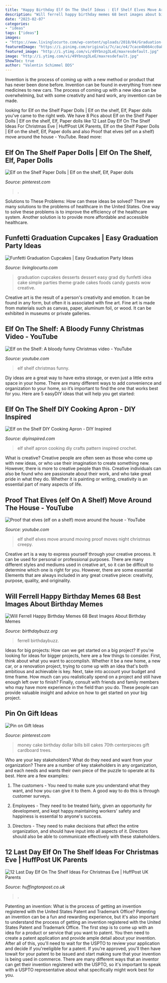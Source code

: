 ```yaml
---
title: "Happy Birthday Elf On The Shelf Ideas : Elf Shelf Elves Move Around Moving Proof Moves Night Christmas Creepy"
description: "Will ferrell happy birthday memes 68 best images about birthday memes"
date: "2023-02-07"
categories:
- "ideas"
tags: ["ideas"]
images:
- "https://www.livinglocurto.com/wp-content/uploads/2018/04/Graduation-Party-Ideas-Easy-Cupcakes-.jpg"
featuredImage: "https://i.pinimg.com/originals/7c/ac/e4/7cace4b664cc0a86f48d409a158901cd.jpg"
featured_image: "http://i.ytimg.com/vi/49Ybnzg3LeE/maxresdefault.jpg"
image: "http://i.ytimg.com/vi/49Ybnzg3LeE/maxresdefault.jpg"
ShowToc: true
author: "Valentin Schimmel DDS"
---
```



Invention is the process of coming up with a new method or product that has never been done before. Invention can be found in everything from new medicines to new cars. The process of coming up with a new idea can be overwhelming, but with some creativity and hard work, any invention can be made.

	

		
looking for Elf on the Shelf Paper Dolls | Elf on the shelf, Elf, Paper dolls you've came to the right web. We have 8 Pics about Elf on the Shelf Paper Dolls | Elf on the shelf, Elf, Paper dolls like 12 Last Day Elf On The Shelf Ideas For Christmas Eve | HuffPost UK Parents, Elf on the Shelf Paper Dolls | Elf on the shelf, Elf, Paper dolls and also Proof that elves (elf on a shelf) move around the house - YouTube. Read more:
		
    
## Elf On The Shelf Paper Dolls | Elf On The Shelf, Elf, Paper Dolls

<img loading=lazy src="https://i.pinimg.com/originals/7c/ac/e4/7cace4b664cc0a86f48d409a158901cd.jpg" onerror="this.onerror=null;this.src='https://tse4.mm.bing.net/th?id=OIP.6ba_iwJPTZmhBW1PF8qlqQHaJ4&amp;pid=15.1';" alt="Elf on the Shelf Paper Dolls | Elf on the shelf, Elf, Paper dolls">

_Source: pinterest.com_

>. 

	

Solutions to These Problems: How can these ideas be solved?
There are many solutions to the problems of healthcare in the United States. One way to solve these problems is to improve the efficiency of the healthcare system. Another solution is to provide more affordable and accessible healthcare.

    
## Funfetti Graduation Cupcakes | Easy Graduation Party Ideas

<img loading=lazy src="https://www.livinglocurto.com/wp-content/uploads/2018/04/Graduation-Party-Ideas-Easy-Cupcakes-.jpg" onerror="this.onerror=null;this.src='https://tse3.mm.bing.net/th?id=OIP.kMgpY8oNjeaelA19RZmv4gHaLH&amp;pid=15.1';" alt="Funfetti Graduation Cupcakes | Easy Graduation Party Ideas">

_Source: livinglocurto.com_

>graduation cupcakes desserts dessert easy grad diy funfetti idea cake simple parties theme grade cakes foods candy guests wow creative. 

	

Creative art is the result of a person's creativity and emotion. It can be found in any form, but often it is associated with fine art. Fine art is made from materials such as canvas, paper, aluminum foil, or wood. It can be exhibited in museums or private galleries.

    
## Elf On The Shelf: A Bloody Funny Christmas Video - YouTube

<img loading=lazy src="http://i.ytimg.com/vi/49Ybnzg3LeE/maxresdefault.jpg" onerror="this.onerror=null;this.src='https://tse3.mm.bing.net/th?id=OIP.gpNXRGmMkBHDDUWLsCtxmQHaEK&amp;pid=15.1';" alt="Elf on the Shelf: A bloody funny Christmas video - YouTube">

_Source: youtube.com_

>elf shelf christmas funny. 

	

Diy ideas are a great way to have extra storage, or even just a little extra space in your home. There are many different ways to add convenience and organization to your home, so it’s important to find the one that works best for you. Here are 5 easyDIY ideas that will help you get started: 

    
## Elf On The Shelf DIY Cooking Apron - DIY Inspired

<img loading=lazy src="https://diyinspired.com/wp-content/uploads/2015/11/Elf-Cooking-Apron.jpg" onerror="this.onerror=null;this.src='https://tse3.mm.bing.net/th?id=OIP.Ui6-xFH7Wbd3mjKxZiTd2gHaLJ&amp;pid=15.1';" alt="Elf on the Shelf DIY Cooking Apron - DIY Inspired">

_Source: diyinspired.com_

>elf shelf apron cooking diy crafts pattern inspired crochet. 

	

What is creative?
Creative people are often seen as those who come up with new ideas, or who use their imagination to create something new. However, there is more to creative people than this. Creative individuals can also be found who are passionate about their work, and who take great pride in what they do. Whether it is painting or writing, creativity is an essential part of many aspects of life.

    
## Proof That Elves (elf On A Shelf) Move Around The House - YouTube

<img loading=lazy src="http://i.ytimg.com/vi/E6KB4luXu5k/hqdefault.jpg" onerror="this.onerror=null;this.src='https://tse3.mm.bing.net/th?id=OIP.NTi67-JWOHqq6D582v6NbAHaFj&amp;pid=15.1';" alt="Proof that elves (elf on a shelf) move around the house - YouTube">

_Source: youtube.com_

>elf shelf elves move around moving proof moves night christmas creepy. 

	

Creative art is a way to express yourself through your creative process. It can be used for personal or professional purposes. There are many different styles and mediums used in creative art, so it can be difficult to determine which one is right for you. However, there are some essential Elements that are always included in any great creative piece: creativity, purpose, quality, and originality.

    
## Will Ferrell Happy Birthday Memes 68 Best Images About Birthday Memes

<img loading=lazy src="https://birthdaybuzz.org/wp-content/uploads/thon/will-ferrell-happy-birthday-memes-68-best-images-about-birthday-memes-on-pinterest-funny-of-will-ferrell-happy-birthday-memes-640x480.jpg" onerror="this.onerror=null;this.src='https://tse4.mm.bing.net/th?id=OIP.zmm0dm6Qw4oKC_u73gYY1QHaFj&amp;pid=15.1';" alt="Will Ferrell Happy Birthday Memes 68 Best Images About Birthday Memes">

_Source: birthdaybuzz.org_

>ferrell birthdaybuzz. 

	

Ideas for big projects: How can we get started on a big project?
If you're looking for ideas for bigger projects, here are a few things to consider. First, think about what you want to accomplish. Whether it be a new home, a new car, or a renovation project, trying to come up with an idea that's both ambitious and achievable is key. Next, take into account your budget and time frame. How much can you realistically spend on a project and still have enough left over to finish? Finally, consult with friends and family members who may have more experience in the field than you do. These people can provide valuable insight and advice on how to get started on your big project.

    
## Pin On Gift Ideas

<img loading=lazy src="https://i.pinimg.com/736x/45/5a/07/455a07b736be70eef1f6bf85a8100a54--money-creation-money-trees.jpg" onerror="this.onerror=null;this.src='https://tse1.mm.bing.net/th?id=OIP.vRMv6c6ahGWyZITvWdmsMwHaJ3&amp;pid=15.1';" alt="Pin on Gift Ideas">

_Source: pinterest.com_

>money cake birthday dollar bills bill cakes 70th centerpieces gift cardboard trees. 

	

Who are your key stakeholders? What do they need and want from your organization?
There are a number of key stakeholders in any organization, and each needs and wants their own piece of the puzzle to operate at its best. Here are a few examples:
1. The customers - You need to make sure you understand what they want, and how you can give it to them. A good way to do this is through customer surveys.

2. Employees - They need to be treated fairly, given an opportunity for development, and kept happy.maintaining workers' safety and happiness is essential to anyone's success.

3. Directors - They need to make decisions that affect the entire organization, and should have input into all aspects of it. Directors should also be able to communicate effectively with these stakeholders.

    
## 12 Last Day Elf On The Shelf Ideas For Christmas Eve | HuffPost UK Parents

<img loading=lazy src="https://img.huffingtonpost.com/asset/5859358c1200008310ef052c.png?cache=WZ737ubBYT&amp;ops=1778_1000" onerror="this.onerror=null;this.src='https://tse4.mm.bing.net/th?id=OIP.6TxJjGexByZLMFfAoEmGjwHaEI&amp;pid=15.1';" alt="12 Last Day Elf On The Shelf Ideas For Christmas Eve | HuffPost UK Parents">

_Source: huffingtonpost.co.uk_

>. 

	

Patenting an invention: What is the process of getting an invention registered with the United States Patent and Trademark Office?
Patenting an invention can be a fun and rewarding experience, but it's also important to understand the process of getting an invention registered with the United States Patent and Trademark Office. The first step is to come up with an idea for a product or service that you want to patent. You then need to create a patent application and provide ample detail about your invention. After all of this, you'll need to wait for the USPTO to review your application and decide if you'reeligible for a patent. If you're approved, you'll then have towait for your patent to be issued and start making sure that your invention is being used in commerce. There are many different ways that an inventor can get their invention registered with the USPTO, so it's important to speak with a USPTO representative about what specifically might work best for you.

